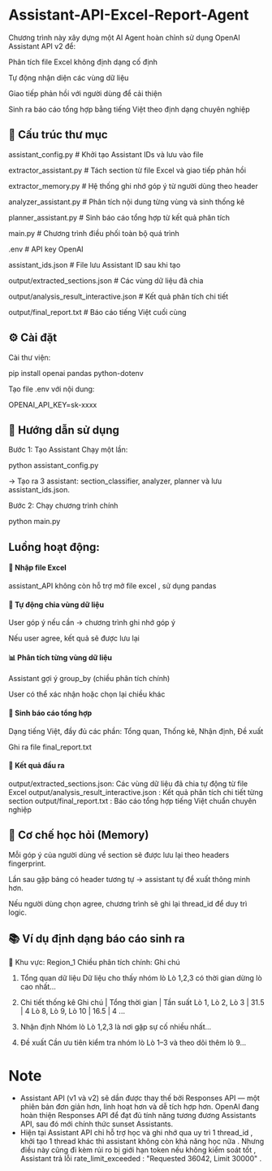 # Assistant-API-Excel-Report-Agent

Chương trình này xây dựng một AI Agent hoàn chỉnh sử dụng OpenAI Assistant API v2 để:

Phân tích file Excel không định dạng cố định

Tự động nhận diện các vùng dữ liệu

Giao tiếp phản hồi với người dùng để cải thiện

Sinh ra báo cáo tổng hợp bằng tiếng Việt theo định dạng chuyên nghiệp

## 📁 Cấu trúc thư mục 

assistant_config.py             # Khởi tạo Assistant IDs và lưu vào file

extractor_assistant.py          # Tách section từ file Excel và giao tiếp phản hồi

extractor_memory.py             # Hệ thống ghi nhớ góp ý từ người dùng theo header

analyzer_assistant.py           # Phân tích nội dung từng vùng và sinh thống kê

planner_assistant.py            # Sinh báo cáo tổng hợp từ kết quả phân tích

main.py                         # Chương trình điều phối toàn bộ quá trình

.env                            # API key OpenAI

assistant_ids.json              # File lưu Assistant ID sau khi tạo

output/extracted_sections.json          # Các vùng dữ liệu đã chia

output/analysis_result_interactive.json # Kết quả phân tích chi tiết

output/final_report.txt                 # Báo cáo tiếng Việt cuối cùng
    
## ⚙️ Cài đặt
Cài thư viện:

pip install openai pandas python-dotenv

Tạo file .env với nội dung:

OPENAI_API_KEY=sk-xxxx

## 🚀 Hướng dẫn sử dụng

Bước 1: Tạo Assistant
Chạy một lần:

python assistant_config.py

→ Tạo ra 3 assistant: section_classifier, analyzer, planner và lưu assistant_ids.json.

Bước 2: Chạy chương trình chính

python main.py

## Luồng hoạt động:

#### 📂 Nhập file Excel 

assistant_API không còn hỗ trợ mở file excel , sử dụng pandas 

#### 📌 Tự động chia vùng dữ liệu

User góp ý nếu cần → chương trình ghi nhớ góp ý

Nếu user agree, kết quả sẽ được lưu lại

#### 📊 Phân tích từng vùng dữ liệu

Assistant gợi ý group_by (chiều phân tích chính)

User có thể xác nhận hoặc chọn lại chiều khác

#### 📝 Sinh báo cáo tổng hợp

Dạng tiếng Việt, đầy đủ các phần: Tổng quan, Thống kê, Nhận định, Đề xuất

Ghi ra file final_report.txt

#### 📌 Kết quả đầu ra

output/extracted_sections.json: Các vùng dữ liệu đã chia tự động từ file Excel
output/analysis_result_interactive.json :	Kết quả phân tích chi tiết từng section
output/final_report.txt	: Báo cáo tổng hợp tiếng Việt chuẩn chuyên nghiệp

## 🧠 Cơ chế học hỏi (Memory)
Mỗi góp ý của người dùng về section sẽ được lưu lại theo headers fingerprint.

Lần sau gặp bảng có header tương tự → assistant tự đề xuất thông minh hơn.

Nếu người dùng chọn agree, chương trình sẽ ghi lại thread_id để duy trì logic.

## 📚 Ví dụ định dạng báo cáo sinh ra

🔹 Khu vực: Region_1
Chiều phân tích chính: Ghi chú

1. Tổng quan dữ liệu
Dữ liệu cho thấy nhóm lò Lò 1,2,3 có thời gian dừng lò cao nhất...

2. Chi tiết thống kê
Ghi chú              | Tổng thời gian | Tần suất
Lò 1, Lò 2, Lò 3     | 31.5            | 4
Lò 8, Lò 9, Lò 10    | 16.5            | 4
...

3. Nhận định
Nhóm lò Lò 1,2,3 là nơi gặp sự cố nhiều nhất...

4. Đề xuất
Cần ưu tiên kiểm tra nhóm lò Lò 1–3 và theo dõi thêm lò 9...

# Note

- Assistant API (v1 và v2) sẽ dần được thay thế bởi Responses API — một phiên bản đơn giản hơn, linh hoạt hơn và dễ tích hợp hơn. OpenAI đang hoàn thiện Responses API để đạt đủ tính năng tương đương Assistants API, sau đó mới chính thức sunset Assistants.
- Hiện tại Assistant API chỉ hỗ trợ học và ghi nhớ qua uy trì 1 thread_id , khởi tạo 1 thread khác thì assistant không còn khả năng học nữa . Nhưng điều này cũng đi kèm rủi ro bị giới hạn token nếu không kiểm soát tốt , Assistant trả lỗi rate_limit_exceeded : "Requested 36042, Limit 30000" .

